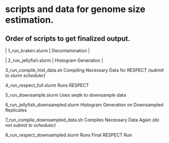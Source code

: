 # scripts and data for genome size estimation.


## Order of scripts to get finalized output.

| 1_run_kraken.slurm | Decontamination |

| 2_run_jellyfish.slurm | Histogram Generation |

3_run_compile_hist_data.sh Compiling Necessary Data for RESPECT _(submit to slurm scheduler)_

4_run_respect_full.slurm  Runs RESPECT

5_run_downsample.slurm  Uses seqtk to downsample data

6_run_jellyfish_downsampled.slurm  Histogram Generation on Downsampled Replicates

7_run_compile_downsampled_data.sh  Compiles Necessary Data Again _(do not submit to scheduler)_

8_run_respect_downsampled.slurm  Runs Final RESPECT Run

